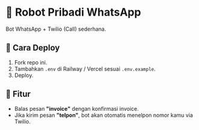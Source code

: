 # 🤖 Robot Pribadi WhatsApp

Bot WhatsApp + Twilio (Call) sederhana.

## 🚀 Cara Deploy
1. Fork repo ini.
2. Tambahkan `.env` di Railway / Vercel sesuai `.env.example`.
3. Deploy.

## 🔑 Fitur
- Balas pesan **"invoice"** dengan konfirmasi invoice.
- Jika kirim pesan **"telpon"**, bot akan otomatis menelpon nomor kamu via Twilio.
